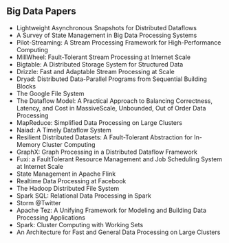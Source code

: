 <h2> Big Data Papers </h2>



<ul>

                             

 <li><a target="_blank" href="https://github.com/manjunath5496/Big-Data-Papers/blob/master/bip(1).pdf" style="text-decoration:none;">Lightweight Asynchronous Snapshots for Distributed Dataflows</a></li>

 <li><a target="_blank" href="https://github.com/manjunath5496/Big-Data-Papers/blob/master/bip(2).pdf" style="text-decoration:none;">A Survey of State Management in Big Data Processing Systems</a></li>

<li><a target="_blank" href="https://github.com/manjunath5496/Big-Data-Papers/blob/master/bip(3).pdf" style="text-decoration:none;">Pilot-Streaming: A Stream Processing Framework for High-Performance Computing</a></li>
 <li><a target="_blank" href="https://github.com/manjunath5496/Big-Data-Papers/blob/master/bip(4).pdf" style="text-decoration:none;">MillWheel: Fault-Tolerant Stream Processing at Internet Scale</a></li>                              
<li><a target="_blank" href="https://github.com/manjunath5496/Big-Data-Papers/blob/master/bip(5).pdf" style="text-decoration:none;">Bigtable: A Distributed Storage System for Structured Data</a></li>
<li><a target="_blank" href="https://github.com/manjunath5496/Big-Data-Papers/blob/master/bip(6).pdf" style="text-decoration:none;">Drizzle: Fast and Adaptable Stream Processing at Scale</a></li>
 <li><a target="_blank" href="https://github.com/manjunath5496/Big-Data-Papers/blob/master/bip(7).pdf" style="text-decoration:none;">Dryad: Distributed Data-Parallel Programs from Sequential Building Blocks</a></li>

 <li><a target="_blank" href="https://github.com/manjunath5496/Big-Data-Papers/blob/master/bip(8).pdf" style="text-decoration:none;"> The Google File System </a></li>
   <li><a target="_blank" href="https://github.com/manjunath5496/Big-Data-Papers/blob/master/bip(9).pdf" style="text-decoration:none;">The Dataflow Model: A Practical Approach to Balancing Correctness, Latency, and Cost in MassiveScale, Unbounded, Out of Order Data Processing</a></li>
  
   
 <li><a target="_blank" href="https://github.com/manjunath5496/Big-Data-Papers/blob/master/bip(10).pdf" style="text-decoration:none;">MapReduce: Simplified Data Processing on Large Clusters </a></li>                              
<li><a target="_blank" href="https://github.com/manjunath5496/Big-Data-Papers/blob/master/bip(11).pdf" style="text-decoration:none;">Naiad: A Timely Dataflow System</a></li>
<li><a target="_blank" href="https://github.com/manjunath5496/Big-Data-Papers/blob/master/bip(12).pdf" style="text-decoration:none;">Resilient Distributed Datasets: A Fault-Tolerant Abstraction for In-Memory Cluster Computing</a></li>
<li><a target="_blank" href="https://github.com/manjunath5496/Big-Data-Papers/blob/master/bip(13).pdf" style="text-decoration:none;">GraphX: Graph Processing in a Distributed Dataflow Framework</a></li>

<li><a target="_blank" href="https://github.com/manjunath5496/Big-Data-Papers/blob/master/bip(14).pdf" style="text-decoration:none;">Fuxi: a FaultTolerant
Resource Management and Job Scheduling System at Internet Scale</a></li>
                              
<li><a target="_blank" href="https://github.com/manjunath5496/Big-Data-Papers/blob/master/bip(15).pdf" style="text-decoration:none;">State Management in Apache Flink</a></li>

<li><a target="_blank" href="https://github.com/manjunath5496/Big-Data-Papers/blob/master/bip(16).pdf" style="text-decoration:none;">Realtime Data Processing at Facebook</a></li>

  <li><a target="_blank" href="https://github.com/manjunath5496/Big-Data-Papers/blob/master/bip(17).pdf" style="text-decoration:none;">The Hadoop Distributed File System</a></li>   
  
<li><a target="_blank" href="https://github.com/manjunath5496/Big-Data-Papers/blob/master/bip(18).pdf" style="text-decoration:none;">Spark SQL: Relational Data Processing in Spark</a></li> 

  
<li><a target="_blank" href="https://github.com/manjunath5496/Big-Data-Papers/blob/master/bip(19).pdf" style="text-decoration:none;">Storm @Twitter</a></li> 

<li><a target="_blank" href="https://github.com/manjunath5496/Big-Data-Papers/blob/master/bip(20).pdf" style="text-decoration:none;">Apache Tez: A Unifying Framework for Modeling and Building Data Processing Applications</a></li>

<li><a target="_blank" href="https://github.com/manjunath5496/Big-Data-Papers/blob/master/bip(21).pdf" style="text-decoration:none;">Spark: Cluster Computing with Working Sets</a></li>
<li><a target="_blank" href="https://github.com/manjunath5496/Big-Data-Papers/blob/master/bip(22).pdf" style="text-decoration:none;">An Architecture for Fast and General Data Processing on Large Clusters</a></li> 
 </ul>
 
 
